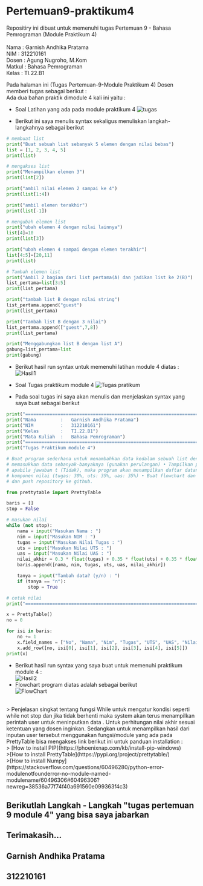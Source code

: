 # Pertemuan9-praktikum4

Repositiry ini dibuat untuk memenuhi tugas Pertemuan 9 - Bahasa Pemrograman (Module Praktikum 4)<br><br>
Nama : Garnish Andhika Pratama <br>
NIM : 312210161<br>
Dosen : Agung Nugroho, M.Kom<br>
Matkul : Bahasa Pemrograman<br>
Kelas : TI.22.B1<br>

Pada halaman ini (Tugas Pertemuan-9-Module Praktikum 4) Dosen memberi tugas sebagai berikut : <br>
Ada dua bahan praktik dimodule 4 kali ini yaitu :<br>

* Soal Latihan yang ada pada module praktikum 4
![tugas](pict/Tugas%20Latihan.png)<br>

* Berikut ini saya menulis syntax sekaligus menuliskan langkah-langkahnya sebagai berikut 

```python
# membuat list
print("Buat sebuah list sebanyak 5 elemen dengan nilai bebas")
list = [1, 2, 3, 4, 5]
print(list)

# mengakses list
print("Menampilkan elemen 3")
print(list[2])

print("ambil nilai elemen 2 sampai ke 4")
print(list[1:4])

print("ambil elemen terakhir")
print(list[-1])

# mengubah elemen list
print("ubah elemen 4 dengan nilai lainnya")
list[4]=10
print(list[3])

print("ubah elemen 4 sampai dengan elemen terakhir")
list[4:5]=[20,11]
print(list)

# Tambah elemen list
print("Ambil 2 bagian dari list pertama(A) dan jadikan list ke 2(B)")
list_pertama=list[3:5]
print(list_pertama)

print("tambah list B dengan nilai string")
list_pertama.append("guest")
print(list_pertama)

print("Tambah list B dengan 3 nilai")
list_pertama.append(["guest",7,8])
print(list_pertama)

print("Menggabungkan list B dengan list A")
gabung=list_pertama+list
print(gabung)
```
* Berikut hasil run syntax untuk memenuhi latihan module 4 diatas :<br>
![Hasil1](Pict/Hasil1.png)<br>

* Soal Tugas praktikum module 4
![Tugas pratikum](Pict/Tugas%20Pratikum.png)
    <br>

* Pada soal tugas ini saya akan menulis dan menjelaskan syntax yang saya buat sebagai berikut<br>

```python
print("===================================================================")
print("Nama         :   Garnish Andhika Pratama")
print("NIM          :   312210161")
print("Kelas        :   TI.22.B1")
print("Mata Kuliah  :   Bahasa Pemrograman")
print("===================================================================")
print("Tugas Praktikum module 4")

# Buat program sederhana untuk menambahkan data kedalam sebuah list dengan rincian sebagai berikut: • Progam meminta
# memasukkan data sebanyak-banyaknya (gunakan perulangan) • Tampilkan pertanyaan untuk menambah data (y/t?),
# apabila jawaban t (Tidak), maka program akan menampilkan daftar datanya. • Nilai Akhir diambil dari perhitungan 3
# komponen nilai (tugas: 30%, uts: 35%, uas: 35%) • Buat flowchart dan penjelasan programnya pada README.md. • Commit
# dan push repository ke github.

from prettytable import PrettyTable

baris = []
stop = False

# masukan nilai
while (not stop):
    nama = input("Masukan Nama : ")
    nim = input("Masukan NIM : ")
    tugas = input("Masukan Nilai Tugas : ")
    uts = input("Masukan Nilai UTS : ")
    uas = input("Masukan Nilai UAS : ")
    nilai_akhir = 0.3 * float(tugas) + 0.35 * float(uts) + 0.35 * float(uas)
    baris.append([nama, nim, tugas, uts, uas, nilai_akhir])

    tanya = input("Tambah data? (y/n) : ")
    if (tanya == "n"):
        stop = True

# cetak nilai
print("===================================================================")

x = PrettyTable()
no = 0

for isi in baris:
    no += 1
    x.field_names = ["No", "Nama", "Nim", "Tugas", "UTS", "UAS", "Nilai Akhir"]
    x.add_row([no, isi[0], isi[1], isi[2], isi[3], isi[4], isi[5]])
print(x)
```
* Berikut hasil run syntax yang saya buat untuk memenuhi praktikum module 4 :<br>
![Hasil2](Pict/Hasil2.png)<br>
* Flowchart program diatas adalah sebagai berikut <br>
![FlowChart](Pict/Flowchart.png)
<br>
> Penjelasan singkat tentang fungsi While untuk mengatur kondisi seperti while not stop dan jika tidak berhenti maka system akan terus menampilkan perintah user untuk meninputkan data . Untuk perhitungan nilai akhir sesuai ketentuan yang dosen inginkan. Sedangkan untuk menampilkan hasil dari inputan user tersebut menggunakan fungsi/module yang ada pada PrettyTable bisa mengakses link berikut ini untuk panduan installation : <br>
> [How to install PIP](https://phoenixnap.com/kb/install-pip-windows)<br>
>[How to install PrettyTable](https://pypi.org/project/prettytable/)<br>
>[How to install Numpy](https://stackoverflow.com/questions/60496280/python-error-modulenotfounderror-no-module-named-modulename/60496306#60496306?newreg=38536a77f74f40a691560e099363f4c3)<br>

## Berikutlah Langkah - Langkah "tugas pertemuan 9 module 4" yang bisa saya jabarkan
## Terimakasih...
## Garnish Andhika Pratama
## 312210161